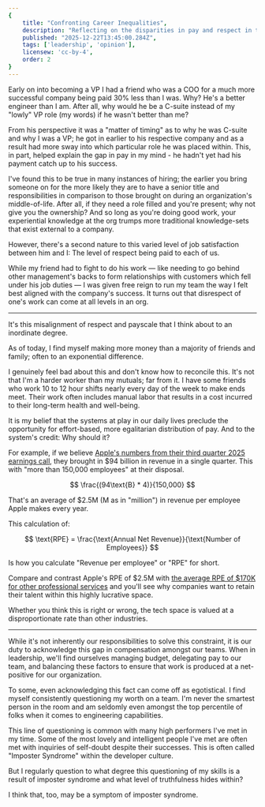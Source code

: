 ```yaml
---
{
    title: "Confronting Career Inequalities",
    description: "Reflecting on the disparities in pay and respect in the tech industry.",
    published: "2025-12-22T13:45:00.284Z",
    tags: ['leadership', 'opinion'],
    licensew: 'cc-by-4',
    order: 2
}
---
```


Early on into becoming a VP I had a friend who was a COO for a much more successful company being paid 30% less than I was. Why? He's a better engineer than I am. After all, why would he be a C-suite instead of my "lowly" VP role (my words) if he wasn't better than me?

From his perspective it was a "matter of timing" as to why he was C-suite and why I was a VP; he got in earlier to his respective company and as a result had more sway into which particular role he was placed within. This, in part, helped explain the gap in pay in my mind - he hadn't yet had his payment catch up to his success.

I've found this to be true in many instances of hiring; the earlier you bring someone on for the more likely they are to have a senior title and responsibilities in comparison to those brought on during an organization's middle-of-life. After all, if they need a role filled and you're present; why not give you the ownership? And so long as you're doing good work, your experiential knowledge at the org trumps more traditional knowledge-sets that exist external to a company.

However, there's a second nature to this varied level of job satisfaction between him and I: The level of respect being paid to each of us.

While my friend had to fight to do his work — like needing to go behind other management's backs to form relationships with customers which fell under his job duties — I was given free reign to run my team the way I felt best aligned with the company's success. It turns out that disrespect of one's work can come at all levels in an org.

------

It's this misalignment of respect and payscale that I think about to an inordinate degree.

As of today, I find myself making more money than a majority of friends and family; often to an exponential difference.

I genuinely feel bad about this and don't know how to reconcile this. It's not that I'm a harder worker than my mutuals; far from it. I have some friends who work 10 to 12 hour shifts nearly every day of the week to make ends meet. Their work often includes manual labor that results in a cost incurred to their long-term health and well-being.

It is my belief that the systems at play in our daily lives preclude the opportunity for effort-based, more egalitarian distribution of pay. And to the system's credit: Why should it?

For example, if we believe [Apple's numbers from their third quarter 2025 earnings call](https://www.apple.com/newsroom/2025/07/apple-reports-third-quarter-results), they brought in \$94 billion in revenue in a single quarter. This with "more than 150,000 employees" at their disposal.

$$
\frac{(94\text{B} * 4)}{150,000}
$$

That's an average of $2.5M (M as in "million") in revenue per employee Apple makes every year.

This calculation of:

$$
\text{RPE} = \frac{\text{Annual Net Revenue}}{\text{Number of Employees}}
$$

Is how you calculate "Revenue per employee" or "RPE" for short.

Compare and contrast Apple's RPE of \$2.5M with [the average RPE of \$170K for other professional services](https://www.statista.com/statistics/934306/professional-services-worldwide-revenue-per-employee/) and you'll see why companies want to retain their talent within this highly lucrative space.

Whether you think this is right or wrong, the tech space is valued at a disproportionate rate than other industries.

-----

While it's not inherently our responsibilities to solve this constraint, it is our duty to acknowledge this gap in compensation amongst our teams. When in leadership, we'll find ourselves managing budget, delegating pay to our team, and balancing these factors to ensure that work is produced at a net-positive for our organization.

To some, even acknowledging this fact can come off as egotistical. I find myself consistently questioning my worth on a team. I'm never the smartest person in the room and am seldomly even amongst the top percentile of folks when it comes to engineering capabilities.

This line of questioning is common with many high performers I've met in my time. Some of the most lovely and intelligent people I've met are often met with inquiries of self-doubt despite their successes. This is often called "Imposter Syndrome" within the developer culture.

But I regularly question to what degree this questioning of my skills is a result of imposter syndrome and what level of truthfulness hides within?

I think that, too, may be a symptom of imposter syndrome.